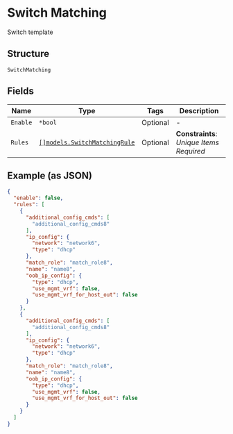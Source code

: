 
# Switch Matching

Switch template

## Structure

`SwitchMatching`

## Fields

| Name | Type | Tags | Description |
|  --- | --- | --- | --- |
| `Enable` | `*bool` | Optional | - |
| `Rules` | [`[]models.SwitchMatchingRule`](../../doc/models/switch-matching-rule.md) | Optional | **Constraints**: *Unique Items Required* |

## Example (as JSON)

```json
{
  "enable": false,
  "rules": [
    {
      "additional_config_cmds": [
        "additional_config_cmds8"
      ],
      "ip_config": {
        "network": "network6",
        "type": "dhcp"
      },
      "match_role": "match_role8",
      "name": "name8",
      "oob_ip_config": {
        "type": "dhcp",
        "use_mgmt_vrf": false,
        "use_mgmt_vrf_for_host_out": false
      }
    },
    {
      "additional_config_cmds": [
        "additional_config_cmds8"
      ],
      "ip_config": {
        "network": "network6",
        "type": "dhcp"
      },
      "match_role": "match_role8",
      "name": "name8",
      "oob_ip_config": {
        "type": "dhcp",
        "use_mgmt_vrf": false,
        "use_mgmt_vrf_for_host_out": false
      }
    }
  ]
}
```

